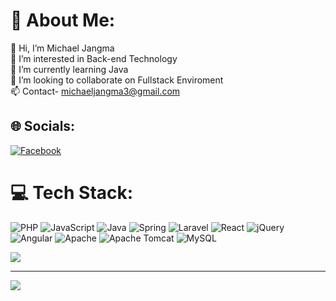 # 💫 About Me:
👋 Hi, I’m Michael Jangma <br>👀 I’m interested in Back-end Technology <br> 🌱 I’m currently learning Java<br> 💞️ I’m looking to collaborate on Fullstack Enviroment <br> 📫 Contact- michaeljangma3@gmail.com


## 🌐 Socials:
[![Facebook](https://img.shields.io/badge/Facebook-%231877F2.svg?logo=Facebook&logoColor=white)](https://facebook.com/https://www.facebook.com/micheal.jangma) 

# 💻 Tech Stack:
![PHP](https://img.shields.io/badge/php-%23777BB4.svg?style=for-the-badge&logo=php&logoColor=white)  ![JavaScript](https://img.shields.io/badge/javascript-%23323330.svg?style=for-the-badge&logo=javascript&logoColor=%23F7DF1E) ![Java](https://img.shields.io/badge/java-%23ED8B00.svg?style=for-the-badge&logo=openjdk&logoColor=white) ![Spring](https://img.shields.io/badge/spring-%236DB33F.svg?style=for-the-badge&logo=spring&logoColor=white) ![Laravel](https://img.shields.io/badge/laravel-%23FF2D20.svg?style=for-the-badge&logo=laravel&logoColor=white) ![React](https://img.shields.io/badge/react-%2361DAFB.svg?style=for-the-badge&logo=react&logoColor=black)
 ![jQuery](https://img.shields.io/badge/jquery-%230769AD.svg?style=for-the-badge&logo=jquery&logoColor=white) ![Angular](https://img.shields.io/badge/angular-%23DD0031.svg?style=for-the-badge&logo=angular&logoColor=white) ![Apache](https://img.shields.io/badge/apache-%23D42029.svg?style=for-the-badge&logo=apache&logoColor=white) ![Apache Tomcat](https://img.shields.io/badge/apache%20tomcat-%23F8DC75.svg?style=for-the-badge&logo=apache-tomcat&logoColor=black) ![MySQL](https://img.shields.io/badge/mysql-4479A1.svg?style=for-the-badge&logo=mysql&logoColor=white)

![](https://github-readme-stats.vercel.app/api/top-langs/?username=michaeljangmarel&theme=react&hide_border=false&include_all_commits=true&count_private=true&layout=compact)

---
[![](https://visitcount.itsvg.in/api?id=michaeljangmarel&icon=0&color=0)](https://visitcount.itsvg.in)

<!-- Proudly created with GPRM ( https://gprm.itsvg.in ) -->

